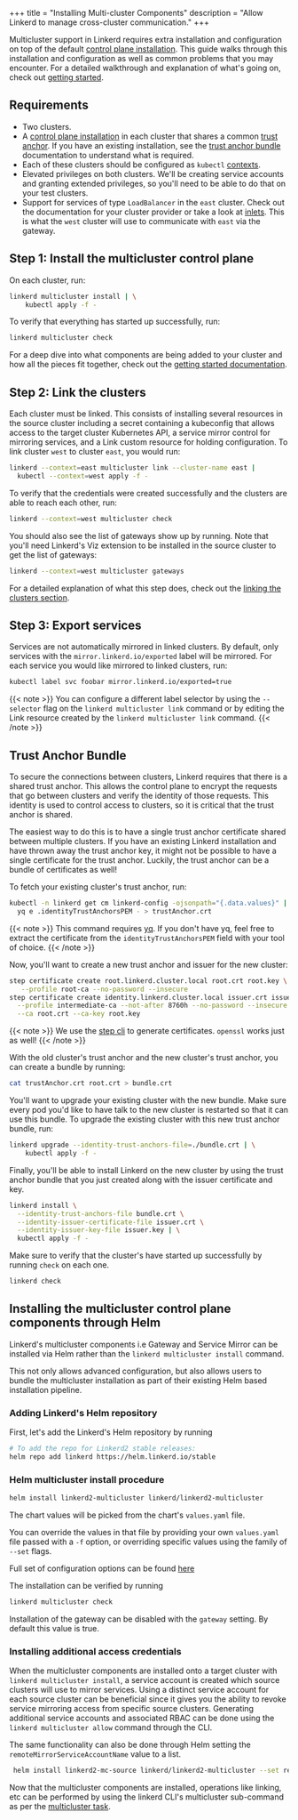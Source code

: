 +++
title = "Installing Multi-cluster Components"
description = "Allow Linkerd to manage cross-cluster communication."
+++

Multicluster support in Linkerd requires extra installation and configuration on
top of the default [control plane installation](../install/). This guide
walks through this installation and configuration as well as common problems
that you may encounter. For a detailed walkthrough and explanation of what's
going on, check out [getting started](../multicluster/).

## Requirements

- Two clusters.
- A [control plane installation](../install/) in each cluster that shares
  a common
  [trust anchor](../generate-certificates/#trust-anchor-certificate).
  If you have an existing installation, see the
  [trust anchor bundle](../installing-multicluster/#trust-anchor-bundle)
  documentation to understand what is required.
- Each of these clusters should be configured as `kubectl`
  [contexts](https://kubernetes.io/docs/tasks/access-application-cluster/configure-access-multiple-clusters/).
- Elevated privileges on both clusters. We'll be creating service accounts and
  granting extended privileges, so you'll need to be able to do that on your
  test clusters.
- Support for services of type `LoadBalancer` in the `east` cluster. Check out
  the documentation for your cluster provider or take a look at
  [inlets](https://blog.alexellis.io/ingress-for-your-local-kubernetes-cluster/).
  This is what the `west` cluster will use to communicate with `east` via the
  gateway.

## Step 1: Install the multicluster control plane

On each cluster, run:

```bash
linkerd multicluster install | \
    kubectl apply -f -
```

To verify that everything has started up successfully, run:

```bash
linkerd multicluster check
```

For a deep dive into what components are being added to your cluster and how all
the pieces fit together, check out the
[getting started documentation](../multicluster/#preparing-your-cluster).

## Step 2: Link the clusters

Each cluster must be linked. This consists of installing several resources in
the source cluster including a secret containing a kubeconfig that allows access
to the target cluster Kubernetes API, a service mirror control for mirroring
services, and a Link custom resource for holding configuration. To link cluster
`west` to cluster `east`, you would run:

```bash
linkerd --context=east multicluster link --cluster-name east |
  kubectl --context=west apply -f -
```

To verify that the credentials were created successfully and the clusters are
able to reach each other, run:

```bash
linkerd --context=west multicluster check
```

You should also see the list of gateways show up by running. Note that you'll
need Linkerd's Viz extension to be installed in the source cluster to get the
list of gateways:

```bash
linkerd --context=west multicluster gateways
```

For a detailed explanation of what this step does, check out the
[linking the clusters section](../multicluster/#linking-the-clusters).

## Step 3: Export services

Services are not automatically mirrored in linked clusters. By default, only
services with the `mirror.linkerd.io/exported` label will be mirrored. For each
service you would like mirrored to linked clusters, run:

```bash
kubectl label svc foobar mirror.linkerd.io/exported=true
```

{{< note >}} You can configure a different label selector by using the
`--selector` flag on the `linkerd multicluster link` command or by editing
the Link resource created by the `linkerd multicluster link` command.
{{< /note >}}

## Trust Anchor Bundle

To secure the connections between clusters, Linkerd requires that there is a
shared trust anchor. This allows the control plane to encrypt the requests that
go between clusters and verify the identity of those requests. This identity is
used to control access to clusters, so it is critical that the trust anchor is
shared.

The easiest way to do this is to have a single trust anchor certificate shared
between multiple clusters. If you have an existing Linkerd installation and have
thrown away the trust anchor key, it might not be possible to have a single
certificate for the trust anchor. Luckily, the trust anchor can be a bundle of
certificates as well!

To fetch your existing cluster's trust anchor, run:

```bash
kubectl -n linkerd get cm linkerd-config -ojsonpath="{.data.values}" | \
  yq e .identityTrustAnchorsPEM - > trustAnchor.crt
```

{{< note >}} This command requires [yq](https://github.com/mikefarah/yq). If you
don't have yq, feel free to extract the certificate from the `identityTrustAnchorsPEM`
field with your tool of choice.
{{< /note >}}

Now, you'll want to create a new trust anchor and issuer for the new cluster:

```bash
step certificate create root.linkerd.cluster.local root.crt root.key \
   --profile root-ca --no-password --insecure
step certificate create identity.linkerd.cluster.local issuer.crt issuer.key \
  --profile intermediate-ca --not-after 8760h --no-password --insecure \
  --ca root.crt --ca-key root.key
```

{{< note >}} We use the [step cli](https://smallstep.com/cli/) to generate
certificates. `openssl` works just as well! {{< /note >}}

With the old cluster's trust anchor and the new cluster's trust anchor, you can
create a bundle by running:

```bash
cat trustAnchor.crt root.crt > bundle.crt
```

You'll want to upgrade your existing cluster with the new bundle. Make sure
every pod you'd like to have talk to the new cluster is restarted so that it can
use this bundle. To upgrade the existing cluster with this new trust anchor
bundle, run:

```bash
linkerd upgrade --identity-trust-anchors-file=./bundle.crt | \
    kubectl apply -f -
```

Finally, you'll be able to install Linkerd on the new cluster by using the trust
anchor bundle that you just created along with the issuer certificate and key.

```bash
linkerd install \
  --identity-trust-anchors-file bundle.crt \
  --identity-issuer-certificate-file issuer.crt \
  --identity-issuer-key-file issuer.key | \
  kubectl apply -f -
```

Make sure to verify that the cluster's have started up successfully by running
`check` on each one.

```bash
linkerd check
```

## Installing the multicluster control plane components through Helm

Linkerd's multicluster components i.e Gateway and Service Mirror can
be installed via Helm rather than the `linkerd multicluster install` command.

This not only allows advanced configuration, but also allows users to bundle the
multicluster installation as part of their existing Helm based installation
pipeline.

### Adding Linkerd's Helm repository

First, let's add the Linkerd's Helm repository by running

```bash
# To add the repo for Linkerd2 stable releases:
helm repo add linkerd https://helm.linkerd.io/stable
```

### Helm multicluster install procedure

```bash
helm install linkerd2-multicluster linkerd/linkerd2-multicluster
```

The chart values will be picked from the chart's `values.yaml` file.

You can override the values in that file by providing your own `values.yaml`
file passed with a `-f` option, or overriding specific values using the family of
`--set` flags.

Full set of configuration options can be found [here](https://github.com/linkerd/linkerd2/tree/main/charts/linkerd2-multicluster#configuration)

The installation can be verified by running

```bash
linkerd multicluster check
```

Installation of the gateway can be disabled with the `gateway` setting. By
default this value is true.

### Installing additional access credentials

When the multicluster components are installed onto a target cluster with
`linkerd multicluster install`, a service account is created which source clusters
will use to mirror services.  Using a distinct service account for each source
cluster can be beneficial since it gives you the ability to revoke service mirroring
access from specific source clusters.  Generating additional service accounts
and associated RBAC can be done using the `linkerd multicluster allow` command
through the CLI.

The same functionality can also be done through Helm setting the
`remoteMirrorServiceAccountName` value to a list.

```bash
 helm install linkerd2-mc-source linkerd/linkerd2-multicluster --set remoteMirrorServiceAccountName={source1\,source2\,source3} --kube-context target
```

Now that the multicluster components are installed, operations like linking, etc
can be performed by using the linkerd CLI's multicluster sub-command as per the
[multicluster task](../../features/multicluster/).
